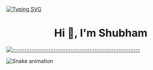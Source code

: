 [![Typing SVG](https://readme-typing-svg.demolab.com?font=Fira+Code&size=25&color=0F2187&width=435&lines=Data+Scientist)](https://git.io/typing-svg)

<h1 align="center">Hi 👋, I'm Shubham</h1>

[![-----------------------------------------------------](
https://raw.githubusercontent.com/andreasbm/readme/master/assets/lines/aqua.png)](https://github.com/Shubham?tab=repositories)



<img src="https://raw.githubusercontent.com/Shubham/Shubham/output/snake.svg" alt="Snake animation" />

